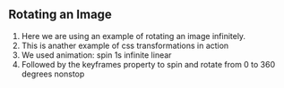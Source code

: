 ## Rotating an Image
    
1) Here we are using an example of rotating an image infinitely.
2) This is anather example of css transformations in action
3) We used animation: spin 1s infinite linear
4) Followed by the keyframes property 
to spin and rotate from 0 to 360 degrees nonstop